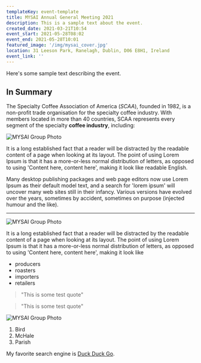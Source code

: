 ```yaml
---
templateKey: event-template
title: MYSAI Annual General Meeting 2021
description: This is a sample text about the event.
created_date: 2021-03-21T10:54
event_start: 2021-05-28T08:02
event_end: 2021-05-28T10:01
featured_image: '/img/mysai_cover.jpg'
location: 31 Leeson Park, Ranelagh, Dublin, D06 E8H1, Ireland
event_link: ''
---
```


Here's some sample text describing the event.

## In Summary

The Specialty Coffee Association of America (_SCAA_), founded in 1982, is a non-profit trade organisation for the specialty coffee industry. With members located in more than 40 countries, SCAA represents every segment of the specialty **coffee industry**, including:

![MYSAI Group Photo](/img/mysai_cover.jpg 'MYSAI Group Photo')

It is a long established fact that a reader will be distracted by the readable content of a page when looking at its layout. The point of using Lorem Ipsum is that it has a more-or-less normal distribution of letters, as opposed to using 'Content here, content here', making it look like readable English.

Many desktop publishing packages and web page editors now use Lorem Ipsum as their default model text, and a search for 'lorem ipsum' will uncover many web sites still in their infancy. Various versions have evolved over the years, sometimes by accident, sometimes on purpose (injected humour and the like).

---

![MYSAI Group Photo](/img/mysai_cover.jpg 'MYSAI Group Photo')

It is a long established fact that a reader will be distracted by the readable content of a page when looking at its layout. The point of using Lorem Ipsum is that it has a more-or-less normal distribution of letters, as opposed to using 'Content here, content here', making it look like

- producers
- roasters
- importers
- retailers

> "This is some test quote"

> "This is some test quote"

![MYSAI Group Photo](/img/mysai_cover.jpg 'MYSAI Group Photo')

1. Bird
2. McHale
3. Parish

My favorite search engine is [Duck Duck Go](https://duckduckgo.com).
